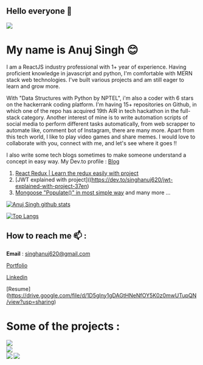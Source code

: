 ## Hello everyone 👋</br> 
![](https://komarev.com/ghpvc/?username=singhanuj620&color=green)


# My name is Anuj Singh :blush: </br>


I am a ReactJS industry professional with 1+ year of experience. Having proficient knowledge in javascript and python, I'm comfortable with MERN stack web technologies. I've built various projects and am still eager to learn and grow more.


With "Data Structures with Python by NPTEL", i'm also a coder with 6 stars on the hackerrank coding platform. I'm having 15+ repositories on Github, in which one of the repo has acquired 19th AIR in tech hackathon in the full-stack category. Another interest of mine is to write automation scripts of social media to perform different tasks automatically, from web scrapper to automate like, comment bot of Instagram, there are many more. Apart from this tech world, I like to play video games and share memes. I would love to collaborate with you, connect with me, and let's see where it goes !!

I also write some tech blogs sometimes to make someone understand a concept in easy way. My Dev.to profile : [Blog](https://dev.to/singhanuj620)

1. [React Redux | Learn the redux easily with project](https://dev.to/singhanuj620/react-redux-learn-the-redux-easily-with-project-aji)
2. [JWT explained with project]((https://dev.to/singhanuj620/jwt-explained-with-project-37en)
3. [Mongoose "Populate()" in most simple way](https://dev.to/singhanuj620/mongoose-populate-in-most-simple-way-how-to-import-a-collection-into-another-schema-in-mongodb-4nnf)
and many more ...

[![Anuj Singh github stats](https://github-readme-stats.vercel.app/api?username=singhanuj620&show_icons=true&theme=tokyonight)](https://github.com/singhanuj620)

[![Top Langs](https://github-readme-stats.vercel.app/api/top-langs/?username=singhanuj620)](https://github.com/singhanuj620)

## How to reach me :mailbox: :

**Email** : singhanuj620@gmail.com

[Portfolio](https://anujportfolio.herokuapp.com/)

[Linkedin](https://www.linkedin.com/in/anuj-singh-007/)

[Resume] (https://drive.google.com/file/d/1D5gIny1gDAGtHNeNfOY5K0z0mwUTupQN/view?usp=sharing)



# Some of the projects :

<a href="https://github.com/singhanuj620/git_firebase_api">
  <img align="left" src="https://github-readme-stats.vercel.app/api/pin/?username=singhanuj620&repo=git_firebase_api" />
</a>
</br>
<a href="https://github.com/singhanuj620/freecodecamp_scrap">
  <img align="left" src="https://github-readme-stats.vercel.app/api/pin/?username=singhanuj620&repo=freecodecamp_scrap" />
</a>
</br>
<a href="https://github.com/singhanuj620/likeComment_instagramBot">
  <img align="left" src="https://github-readme-stats.vercel.app/api/pin/?username=singhanuj620&repo=likeComment_instagramBot" />
</a>
<a href="https://github.com/singhanuj620/instabot-uploadphoto">
  <img align="left" src="https://github-readme-stats.vercel.app/api/pin/?username=singhanuj620&repo=instabot-uploadphoto" />
</a>
